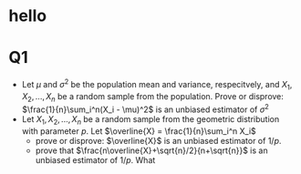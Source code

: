 # hello

# Q1
- Let $\mu$ and $\sigma^2$ be the population mean and variance, respecitvely, and $X_1,X_2,...,X_n$ be a random sample from the population. Prove or disprove: $\frac{1}{n}\sum_i^n(X_i - \mu)^2$ is an unbiased estimator of $\sigma^2$
- Let $X_1,X_2,...,X_n$ be a random sample from the geometric distribution with parameter $p$. Let $\overline{X} = \frac{1}{n}\sum_i^n X_i$
	- prove or disprove: $\overline{X}$ is an unbiased estimator of $1/p$.
	- prove that $\frac{n\overline{X}+\sqrt{n}/2}{n+\sqrt{n}}$ is an unbiased estimator of $1/p$. What 

